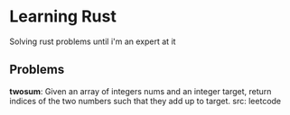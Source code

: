 # Learning Rust

Solving rust problems until i'm an expert at it


## Problems

**twosum**: Given an array of integers nums and an integer target, return indices of the two numbers such that they add up to target. src: leetcode

